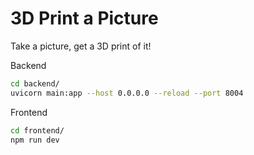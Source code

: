 # 3D Print a Picture

Take a picture, get a 3D print of it!

Backend
```bash
cd backend/
uvicorn main:app --host 0.0.0.0 --reload --port 8004
```

Frontend
```bash
cd frontend/
npm run dev
```
